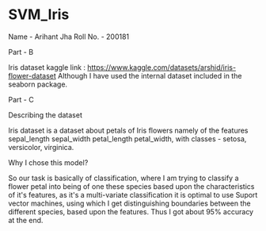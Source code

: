 # SVM_Iris

Name - Arihant Jha
Roll No. - 200181

Part - B

Iris dataset kaggle link : https://www.kaggle.com/datasets/arshid/iris-flower-dataset
Although I have used the internal dataset included in the seaborn package.

Part - C

Describing the dataset

Iris dataset is a dataset about petals of Iris flowers namely of the features sepal_length sepal_width	petal_length	petal_width,
with classes - setosa, versicolor, virginica. 

Why I chose this model?

So our task is basically of classification, where I am trying to classify a flower
petal into being of one these species based upon the characteristics of it's features, as it's a multi-variate classification it 
is optimal to use Suport vector machines, using which I get distinguishing boundaries between the different species, based
upon the features. Thus I got about 95% accuracy at the end.
